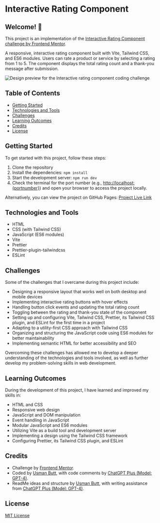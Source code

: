 # Interactive Rating Component

## Welcome! 👋

This project is an implementation of the [Interactive Rating Component challenge by Frontend Mentor](https://www.frontendmentor.io/challenges/interactive-rating-component-koxpeBUmI).

A responsive, interactive rating component built with Vite, Tailwind CSS, and ES6 modules. Users can rate a product or service by selecting a rating from 1 to 5. The component displays the total rating count and a thank-you message after submission.

![Design preview for the Interactive rating component coding challenge](./design/desktop-preview.jpg)

## Table of Contents

- [Getting Started](#getting-started)
- [Technologies and Tools](#technologies-and-tools)
- [Challenges](#challenges)
- [Learning Outcomes](#learning-outcomes)
- [Credits](#credits)
- [License](#license)

## Getting Started

To get started with this project, follow these steps:

1. Clone the repository
2. Install the dependencies: `npm install`
3. Start the development server: `npm run dev`
4. Check the terminal for the port number (e.g., <http://localhost:{portnumber}>) and open your browser to access the project locally.

Alternatively, you can view the project on GitHub Pages: [Project Live Link](https://ucod3.github.io/interactive-rating-component/)

## Technologies and Tools

- HTML
- CSS (with Tailwind CSS)
- JavaScript (ES6 modules)
- Vite
- Prettier
- Prettier-plugin-tailwindcss
- ESLint

## Challenges

Some of the challenges that I overcame during this project include:

- Designing a responsive layout that works well on both desktop and mobile devices
- Implementing interactive rating buttons with hover effects
- Handling button click events and updating the total rating count
- Toggling between the rating and thank-you state of the component
- Setting up and configuring Vite, Tailwind CSS, Prettier, its Tailwind CSS plugin, and ESLint for the first time in a project
- Adapting to a utility-first CSS approach with Tailwind CSS
- Organizing and structuring the JavaScript code using ES6 modules for better maintainability
- Implementing semantic HTML for better accessibility and SEO

Overcoming these challenges has allowed me to develop a deeper understanding of the technologies and tools involved, as well as further develop my problem-solving skills in web development.

## Learning Outcomes

During the development of this project, I have learned and improved my skills in:

- HTML and CSS
- Responsive web design
- JavaScript and DOM manipulation
- Event handling in JavaScript
- Modular JavaScript and ES6 modules
- Utilizing Vite as a build tool and development server
- Implementing a design using the Tailwind CSS framework
- Configuring Prettier, its Tailwind CSS plugin, and ESLint

## Credits

- Challenge by [Frontend Mentor](https://www.frontendmentor.io/challenges/interactive-rating-component-koxpeBUmI).
- Coded by [Usman Butt](https://github.com/ucod3), with code comments by [ChatGPT Plus (Model: GPT-4)](https://openai.com/product/gpt-4).
- ReadMe ideas and structure by [Usman Butt](https://github.com/ucod3), with writing assistance from [ChatGPT Plus (Model: GPT-4)](https://openai.com/product/gpt-4).

## License

[MIT License](LICENSE)
